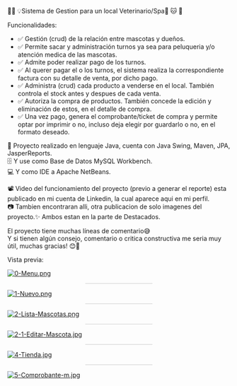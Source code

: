 👨‍💻 💡Sistema de Gestion para un local Veterinario/Spa🐶 🐱 🐾 

Funcionalidades:
 <ul>
  <li>✅ Gestión (crud) de la relación entre mascotas y dueños.</li>
  <li>✅ Permite sacar y administración turnos ya sea para peluqueria y/o atención medica de las mascotas.</li>
  <li>✅ Admite poder realizar pago de los turnos.</li>
  <li>✅ Al querer pagar el o los turnos, el sistema realiza la correspondiente factura con su detalle de venta, por dicho pago.</li>
  <li>✅ Administra (crud) cada producto a venderse en el local. También controla el stock antes y despues de cada venta.</li>
  <li>✅ Autoriza la compra de productos. También concede la edición y eliminación de estos, en el detalle de compra.</li>
  <li>✅ Una vez pago, genera el comprobante/ticket de compra y permite optar por imprimir o no, incluso deja elegir por guardarlo o no, en el formato deseado.<br></li>
</ul>

🧠 Proyecto realizado en lenguaje Java, cuenta con Java Swing, Maven, JPA, JasperReports.<br>
🗄️ Y use como Base de Datos MySQL Workbench.<br>
💻 Y como IDE a Apache NetBeans.

📽 Video del funcionamiento del proyecto (previo a generar el reporte) esta publicado en mi cuenta de Linkedin, la cual aparece aqui en mi perfil.<br>
📷 Tambien encontraran alli, otra publicacion de solo imagenes del proyecto.✨ Ambos estan en la parte de Destacados.

El proyecto tiene muchas líneas de comentario😅<br>
Y si tienen algún consejo, comentario o critica constructiva me seria muy útil, muchas gracias! 😊🌙<br>

Vista previa:

[![0-Menu.png](https://i.postimg.cc/1XtwHJsX/0-Menu.png)](https://postimg.cc/2bs1jdqN)

<hr style="width: 30%; height: 1px; background-color: #ccc; border: none; margin: auto;">

[![1-Nuevo.png](https://i.postimg.cc/Vvr5vTzq/1-Nuevo.png)](https://postimg.cc/30h3bt4N)

<hr style="width: 30%; height: 1px; background-color: #ccc; border: none; margin: auto;">

[![2-Lista-Mascotas.png](https://i.postimg.cc/9fQTPcVV/2-Lista-Mascotas.png)](https://postimg.cc/jDBLt0Lk)

<hr style="width: 30%; height: 1px; background-color: #ccc; border: none; margin: auto;">

[![2-1-Editar-Mascota.jpg](https://i.postimg.cc/k4kbd8SX/2-1-Editar-Mascota.jpg)](https://postimg.cc/r0Nm1Dgv)

<hr style="width: 30%; height: 1px; background-color: #ccc; border: none; margin: auto;">

[![4-Tienda.jpg](https://i.postimg.cc/Kvb1rmrV/4-Tienda.jpg)](https://postimg.cc/py0VPbSY)

<hr style="width: 30%; height: 1px; background-color: #ccc; border: none; margin: auto;">

[![5-Comprobante-m.jpg](https://i.postimg.cc/9MthWHRR/5-Comprobante-m.jpg)](https://postimg.cc/ZBRgcgL4)






